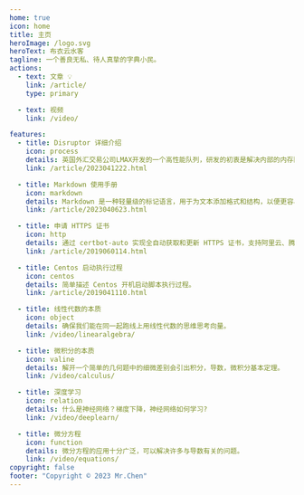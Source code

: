 ```yaml
---
home: true
icon: home
title: 主页
heroImage: /logo.svg
heroText: 布衣云水客
tagline: 一个善良无私、待人真挚的字典小民。
actions:
  - text: 文章 💡
    link: /article/
    type: primary

  - text: 视频
    link: /video/

features:
  - title: Disruptor 详细介绍
    icon: process
    details: 英国外汇交易公司LMAX开发的一个高性能队列，研发的初衷是解决内部的内存队列的延迟问题，而不是分布式队列。
    link: /article/2023041222.html

  - title: Markdown 使用手册
    icon: markdown
    details: Markdown 是一种轻量级的标记语言，用于为文本添加格式和结构，以便更容易地阅读和理解。
    link: /article/2023040623.html

  - title: 申请 HTTPS 证书
    icon: http
    details: 通过 certbot-auto 实现全自动获取和更新 HTTPS 证书，支持阿里云、腾讯云、Godaddy。
    link: /article/2019060114.html

  - title: Centos 启动执行过程
    icon: centos
    details: 简单描述 Centos 开机启动脚本执行过程。
    link: /article/2019041110.html

  - title: 线性代数的本质
    icon: object
    details: 确保我们能在同一起跑线上用线性代数的思维思考向量。
    link: /video/linearalgebra/

  - title: 微积分的本质
    icon: valine
    details: 解开一个简单的几何题中的细微差别会引出积分，导数，微积分基本定理。
    link: /video/calculus/

  - title: 深度学习
    icon: relation
    details: 什么是神经网络？梯度下降，神经网络如何学习?
    link: /video/deeplearn/

  - title: 微分方程
    icon: function
    details: 微分方程的应用十分广泛，可以解决许多与导数有关的问题。
    link: /video/equations/
copyright: false
footer: "Copyright © 2023 Mr.Chen"
---
```


